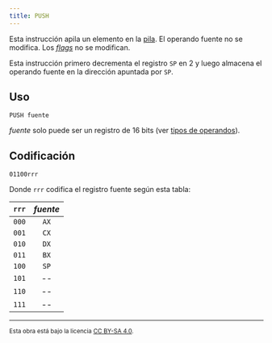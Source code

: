 ```yaml
---
title: PUSH
---
```


Esta instrucción apila un elemento en la [pila](/cpu/#pila). El operando fuente no se modifica. Los [_flags_](/cpu/#flags) no se modifican.

Esta instrucción primero decrementa el registro `SP` en 2 y luego almacena el operando fuente en la dirección apuntada por `SP`.

## Uso

```vonsim
PUSH fuente
```

_fuente_ solo puede ser un registro de 16 bits (ver [tipos de operandos](/cpu/assembly/#operandos)).

## Codificación

`01100rrr`

Donde `rrr` codifica el registro fuente según esta tabla:

| `rrr` | _fuente_ |
| :---: | :------: |
| `000` |   `AX`   |
| `001` |   `CX`   |
| `010` |   `DX`   |
| `011` |   `BX`   |
| `100` |   `SP`   |
| `101` |    --    |
| `110` |    --    |
| `111` |    --    |

---

<small>Esta obra está bajo la licencia <a target="_blank" rel="license noopener noreferrer" href="http://creativecommons.org/licenses/by-sa/4.0/">CC BY-SA 4.0</a>.</small>

